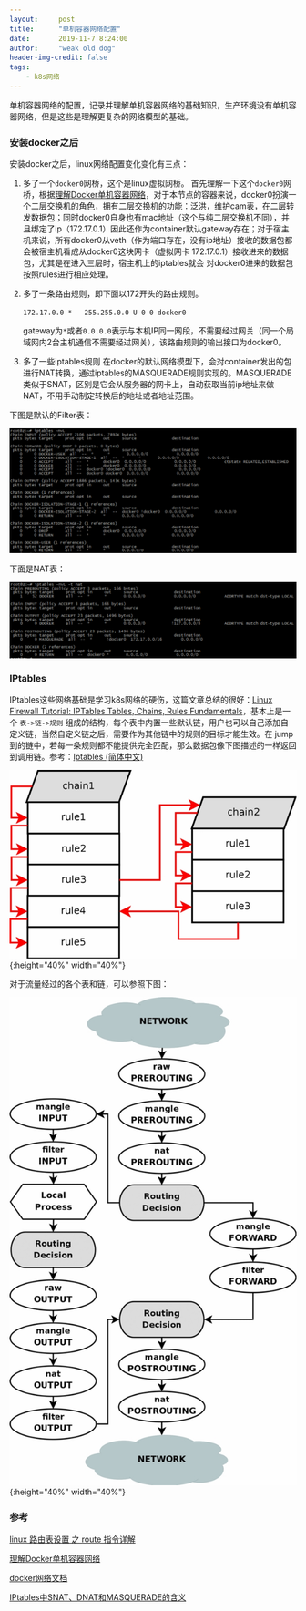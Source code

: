 ```yaml
---
layout:     post
title:      "单机容器网络配置"
date:       2019-11-7 8:24:00
author:     "weak old dog"
header-img-credit: false
tags:
    - k8s网络
---
```


单机容器网络的配置，记录并理解单机容器网络的基础知识，生产环境没有单机容器网络，但是这些是理解更复杂的网络模型的基础。

### 安装docker之后
安装docker之后，linux网络配置变化变化有三点：
1. 多了一个`docker0`网桥，这个是linux虚拟网桥。
    首先理解一下这个`docker0`网桥，根据[理解Docker单机容器网络](https://tonybai.com/2016/01/15/understanding-container-networking-on-single-host/)，对于本节点的容器来说，docker0扮演一个二层交换机的角色，拥有二层交换机的功能：泛洪，维护cam表，在二层转发数据包；同时docker0自身也有mac地址（这个与纯二层交换机不同），并且绑定了ip（172.17.0.1）因此还作为container默认gateway存在；对于宿主机来说，所有docker0从veth（作为端口存在，没有ip地址）接收的数据包都会被宿主机看成从docker0这块网卡（虚拟网卡 172.17.0.1）接收进来的数据包，尤其是在进入三层时，宿主机上的iptables就会 对docker0进来的数据包按照rules进行相应处理。
2. 多了一条路由规则，即下面以172开头的路由规则。

    `172.17.0.0 *   255.255.0.0 U 0 0 docker0`
     
     gateway为`*`或者`0.0.0.0`表示与本机IP同一网段，不需要经过网关（同一个局域网内2台主机通信不需要经过网关），该路由规则的输出接口为docker0。
3. 多了一些iptables规则
    在docker的默认网络模型下，会对container发出的包进行NAT转换，通过iptables的MASQUERADE规则实现的。MASQUERADE类似于SNAT，区别是它会从服务器的网卡上，自动获取当前ip地址来做NAT，不用手动制定转换后的地址或者地址范围。

下图是默认的Filter表：

![java-javascript](/img/in-post/docker-net/filter.png)

下面是NAT表：

![java-javascript](/img/in-post/docker-net/nat.png)


### IPtables

IPtables这些网络基础是学习k8s网络的硬伤，这篇文章总结的很好：[Linux Firewall Tutorial: IPTables Tables, Chains, Rules Fundamentals](https://www.thegeekstuff.com/2011/01/iptables-fundamentals)，基本上是一个 `表->链->规则` 组成的结构，每个表中内置一些默认链，用户也可以自己添加自定义链，当然自定义链之后，需要作为其他链中的规则的目标才能生效。在 jump 到的链中，若每一条规则都不能提供完全匹配，那么数据包像下图描述的一样返回到调用链。参考：[Iptables (简体中文)](https://wiki.archlinux.org/index.php/iptables_(%E7%AE%80%E4%BD%93%E4%B8%AD%E6%96%87))

![java-javascript](/img/in-post/docker-net/table_subtraverse.jpg){:height="40%" width="40%"}


对于流量经过的各个表和链，可以参照下图：

![java-javascript](/img/in-post/docker-net/1.jpg){:height="40%" width="40%"}


### 参考

[linux 路由表设置 之 route 指令详解](https://blog.csdn.net/vevenlcf/article/details/48026965)

[理解Docker单机容器网络](https://tonybai.com/2016/01/15/understanding-container-networking-on-single-host/)

[docker网络文档](https://docs.docker.com/network/)

[IPtables中SNAT、DNAT和MASQUERADE的含义](https://blog.csdn.net/jk110333/article/details/8229828)
